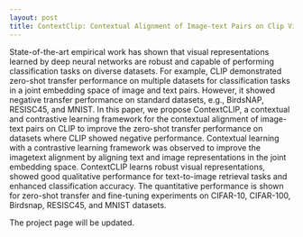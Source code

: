 ```yaml
---
layout: post
title: ContextClip: Contextual Alignment of Image-text Pairs on Clip Visual Representations (ICVGIP 2022)
---
```


State-of-the-art empirical work has shown that visual representations learned by deep neural networks are robust and capable of performing classification tasks on diverse datasets. For example, CLIP demonstrated zero-shot transfer performance on multiple datasets for classification tasks in a joint embedding space of image and text pairs. However, it showed negative transfer performance on standard datasets, e.g., BirdsNAP, RESISC45, and MNIST. In this paper, we propose ContextCLIP, a contextual and contrastive learning framework for the contextual alignment of image-text pairs on CLIP to improve the zero-shot transfer performance on datasets where CLIP showed negative performance. Contextual learning with a contrastive learning framework was observed to improve the imagetext alignment by aligning text and image representations in the joint embedding space. ContextCLIP learns robust visual representations, showed good qualitative performance for text-to-image retrieval tasks and enhanced classification accuracy. The quantitative performance is shown for zero-shot transfer and fine-tuning experiments on CIFAR-10, CIFAR-100, Birdsnap, RESISC45, and MNIST datasets.

The project page will be updated.
